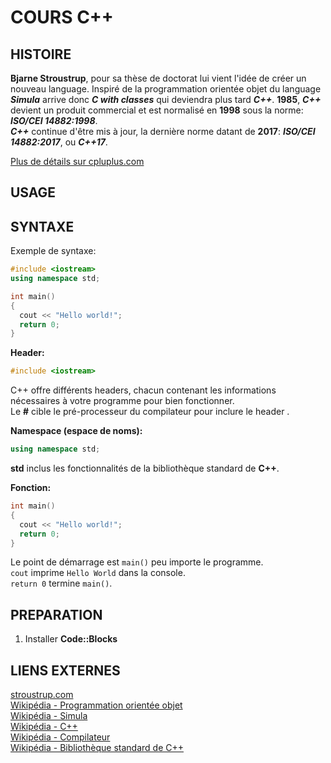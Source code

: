 # COURS C++
## HISTOIRE
**Bjarne Stroustrup**, pour sa thèse de doctorat lui vient l'idée de créer un
nouveau language. Inspiré de la programmation orientée objet du language **_Simula_**
arrive donc **_C with classes_** qui deviendra plus tard **_C++_**. **1985**,
**_C++_** devient un produit commercial et est normalisé en **1998** sous la norme:
**_ISO/CEI 14882:1998_**.<br/>
**_C++_** continue d'être mis à jour, la dernière norme datant de **2017**:
**_ISO/CEI 14882:2017_**, ou **_C++17_**.

[Plus de détails sur cpluplus.com](http://www.cplusplus.com/info/history/)<br/>

## USAGE
## SYNTAXE
Exemple de syntaxe:
```c++
#include <iostream>
using namespace std;

int main()
{
  cout << "Hello world!";
  return 0;
}
```

**Header:**
```c++
#include <iostream>
```
C++ offre différents headers, chacun contenant les informations nécessaires à votre programme pour bien fonctionner.<br/>
Le **#** cible le pré-processeur du compilateur pour inclure le header <iostream>.

**Namespace (espace de noms):**
```c++
using namespace std;
```
**std** inclus les fonctionnalités de la bibliothèque standard de **C++**.

**Fonction:**
```c++
int main()
{
  cout << "Hello world!";
  return 0;
}
```
Le point de démarrage est `main()` peu importe le programme.<br/>
`cout` imprime `Hello World` dans la console.<br/>
`return 0` termine `main()`.

## PREPARATION
1. Installer **Code::Blocks**





## LIENS EXTERNES
[stroustrup.com](http://www.stroustrup.com/)<br/>
[Wikipédia - Programmation orientée objet](https://fr.wikipedia.org/wiki/Programmation_orient%C3%A9e_objet)<br/>
[Wikipédia - Simula](https://fr.wikipedia.org/wiki/Simula)<br/>
[Wikipédia - C++](https://fr.wikipedia.org/wiki/C%2B%2B)<br/>
[Wikipédia - Compilateur](https://fr.wikipedia.org/wiki/Compilateur)<br/>
[Wikipédia - Bibliothèque standard de C++](https://fr.wikipedia.org/wiki/Biblioth%C3%A8que_standard_du_C%2B%2B)
